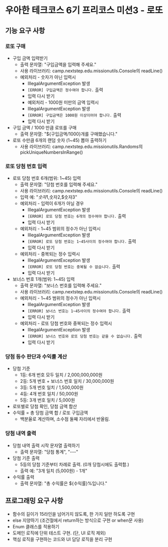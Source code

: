 # 우아한 테크코스 6기 프리코스 미션3 - 로또

## 기능 요구 사항

### 로또 구매
- 구입 금액 입력받기
  - 출력 문자열: "구입금액을 입력해 주세요."
  - 사용 라이브러리: camp.nextstep.edu.missionutils.Console의 readLine()
  - 예외처리 - 숫자가 아닌 입력시 
    - IllegalArgumentException 발생
    - `[ERROR] 구입금액은 정수여야 합니다.` 출력
    - 입력 다시 받기
    - 예외처리 - 1000원 미만의 금액 입력시
    - IllegalArgumentException 발생
    - `[ERROR] 구입금액은 1000원 이상이어야 합니다.` 출력
    - 입력 다시 받기
- 구입 금액 / 1000 만큼 로또를 구매
  - 출력 문자열: "${구입금액/1000}개를 구매했습니다."
- 로또 수만큼 6개의 랜덤 숫자 (1~45) 뽑아 출력하기
  - 사용 라이브러리: camp.nextstep.edu.missionutils.Randoms의 pickUniqueNumbersInRange()

### 로또 당첨 번호 입력
- 로또 당첨 번호 6개(범위: 1~45) 입력
  - 출력 문자열: "당첨 번호를 입력해 주세요."
  - 사용 라이브러리: camp.nextstep.edu.missionutils.Console의 readLine()
  - 입력 예: "$숫자1,$숫자2,$숫자3"
  - 예외처리 - 입력이 6개가 아닐 경우
    - IllegalArgumentException 발생
    - `[ERROR] 로또 당첨 번호는 6개의 정수여야 합니다.` 출력
    - 입력 다시 받기
  - 예외처리 - 1~45 범위의 정수가 아닌 입력시
    - IllegalArgumentException 발생
    - `[ERROR] 로또 당첨 번호는 1~45사이의 정수여야 합니다.` 출력
    - 입력 다시 받기
  - 예외처리 - 중복되는 정수 입력시
    - IllegalArgumentException 발생
    - `[ERROR] 로또 당첨 번호는 중복될 수 없습니다.` 출력
    - 입력 다시 받기
- 보너스 번호 1개(범위: 1~45) 입력
  - 출력 문자열: "보너스 번호를 입력해 주세요."
  - 사용 라이브러리: camp.nextstep.edu.missionutils.Console의 readLine()
  - 예외처리 - 1~45 범위의 정수가 아닌 입력시
    - IllegalArgumentException 발생
    - `[ERROR] 보너스 번호는 1~45사이의 정수여야 합니다.` 출력
    - 입력 다시 받기
  - 예외처리 - 로또 당첨 번호와 중복되는 정수 입력시
    - IllegalArgumentException 발생
    - `[ERROR] 보너스 번호와 로또 당첨 번호는 같을 수 없습니다.` 출력
    - 입력 다시 받기

### 당첨 등수 판단과 수익률 계산
- 당첨 기준
  - 1등: 6개 번호 모두 일치 / 2,000,000,000원
  - 2등: 5개 번호 + 보너스 번호 일치 / 30,000,000원
  - 3등: 5개 번호 일치 / 1,500,000원
  - 4등: 4개 번호 일치 / 50,000원
  - 5등: 3개 번호 일치 / 5,000원
- 로또별로 당첨 확인, 당첨 금액 합산
- 수익률 = 총 당첨 금액 합 / 로또 구입금액
  - 백분율로 계산하며, 소수점 둘째 자리에서 반올림.

### 당첨 내역 출력
- 당첨 내역 출력 시작 문자열 출력하기
  - 출력 문자열: "당첨 통계", "---"
- 당첨 기준 출력
  - 5등의 당첨 기준부터 차례로 출력. (0개 당첨시에도 출력함.)
  - 출력 예: "3개 일치 (5,000원) - 1개"
- 수익률 출력
  - 출력 문자열: "총 수익률은 ${수익률}%입니다."

## 프로그래밍 요구 사항
- 함수의 길이가 15라인을 넘어가지 않도록, 한 가지 일만 하도록 구현
- else 지양하기 (조건절에서 return하는 방식으로 구현 or when문 사용)
- Enum 클래스를 적용하기
- 도메인 로직에 단위 테스트 구현. (단, UI 로직 제외)
- 핵심 로직을 구현하는 코드와 UI 담당 로직을 분리 구현